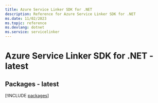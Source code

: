 ```yaml
---
title: Azure Service Linker SDK for .NET
description: Reference for Azure Service Linker SDK for .NET
ms.date: 11/02/2023
ms.topic: reference
ms.devlang: dotnet
ms.service: servicelinker
---
```

# Azure Service Linker SDK for .NET - latest
## Packages - latest
[!INCLUDE [packages](service-linker-index.md)]
